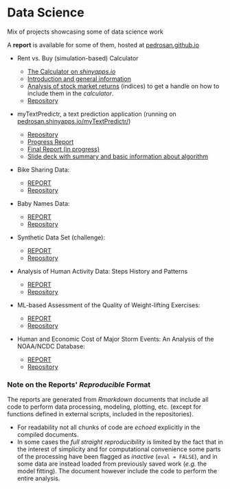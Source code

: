# Data Science 

Mix of projects showcasing some of data science work

A __report__ is available for some of them, hosted at [pedrosan.github.io](http://pedrosan.github.io)

* Rent vs. Buy (simulation-based) Calculator
  * [The Calculator on _shinyapps.io_](https://pedrosan.shinyapps.io/AdvBvsR/)
  * [Introduction and general information](http://pedrosan.github.io/DataScience/Rent_vs_Buy/intro.html)
  * [Analysis of stock market returns](http://pedrosan.github.io/DataScience/Rent_vs_Buy/returns.html) 
    (indices) to get a handle on how to include them in the _calculator_.
  * [Repository](https://github.com/pedrosan/DataScienceExamples/tree/master/Rent_vs_Buy)

* myTextPredictr, a text prediction application (running on [pedrosan.shinyapps.io/myTextPredictr/](https://pedrosan.shinyapps.io/myTextPredictr/))
  * [Repository](https://github.com/pedrosan/DataScienceExamples/tree/master/myTextPredictr/)
  * [Progress Report](http://pedrosan.github.io/DataScienceExamples/myTextPredictr/MilestoneReport/)
  * [Final Report (in progress)](http://pedrosan.github.io/DataScienceExamples/myTextPredictr/FinalReport/)
  * [Slide deck with summary and basic information about algorithm](http://pedrosan.github.io/DataScienceExamples/myTextPredictr/Slides/)
  
* Bike Sharing Data: 
  * [REPORT](http://pedrosan.github.io/DataScience/Bike_Sharing/)
  * [Repository](https://github.com/pedrosan/DataScienceExamples/tree/master/Bike_Sharing)

* Baby Names Data:
  * [REPORT](http://pedrosan.github.io/DataScience/Baby_Names/)
  * [Repository](https://github.com/pedrosan/DataScienceExamples/tree/master/Baby_Names)

* Synthetic Data Set (challenge):
  * [REPORT](http://pedrosan.github.io/DataScience/Synthetic_Data/)
  * [Repository](https://github.com/pedrosan/DataScienceExamples/tree/master/Synthetic_Data)

* Analysis of Human Activity Data: Steps History and Patterns
  * [REPORT](http://pedrosan.github.io/DataScience/Human_Activity_1/)
  * [Repository](https://github.com/pedrosan/DataScienceExamples/tree/master/Human_Activity_1)

* ML-based Assessment of the Quality of Weight-lifting Exercises:
  * [REPORT](http://pedrosan.github.io/DataScience/Weight_Lifting/)
  * [Repository](https://github.com/pedrosan/DataScienceExamples/tree/master/Weight_Lifting)

* Human and Economic Cost of Major Storm Events: An Analysis of the NOAA/NCDC Database:
  * [REPORT](http://pedrosan.github.io/DataScience/Impact_of_Major_Storm_Events/)
  * [Repository](https://github.com/pedrosan/DataScienceExamples/tree/master/Impact_of_Major_Storm_Events)


### Note on the Reports' _Reproducible_ Format

The reports are generated from _Rmarkdown_ documents that include all code to perform
data processing, modeling, plotting, etc. (except for functions defined in external scripts, 
included in the repositories).

* For readability not all chunks of code are _echoed_ explicitly in the compiled documents.
* In some cases the _full straight reproducibility_ is limited by the fact that in the interest of simplicity
and for computational convenience some parts of the processing have been flagged as _inactive_ 
(`eval = FALSE`), and in some data are instead loaded from previously saved work (_e.g._ the model fitting). 
The document however include the code to perform the entire analysis.


